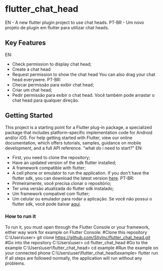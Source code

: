 # flutter_chat_head
EN - A new flutter plugin project to use chat heads.
PT-BR - Um novo projeto de plugin em flutter para utilizar chat heads.
## Key Features
EN:
- Check permission to display chat head;
- Create a chat head
- Request permission to show the chat head
You can also drag your chat head everywere.
PT-BR:
- Checar permissão para exibir chat head;
- Criar um chat head;
- Pedir permissão para exibir o chat head.
Você também pode arrastar o chat head para qualquer direção.
## Getting Started
This project is a starting point for a Flutter plug-in package, a specialized package that includes platform-specific implementation code for Android and/or iOS.
For help getting started with Flutter, view our online documentation, which offers tutorials, samples, guidance on mobile development, and a full API reference.
"what do i need to start?"
EN:
- First, you need to clone the repository;
- Have an updated version of the sdk flutter installed;
- A framework compatible with flutter;
- A cell phone or emulator to run the application.
If you don't have the flutter sdk, you can download the latest version [here](https://flutter.dev/docs/get-started/install).
PT-BR:
- Primeiramente, você precisa clonar o repositório;
- Ter uma versão atualizada do flutter sdk instalado;
- Um framework compativel com flutter;
- Um celular ou emulador para rodar a aplicação.
Se você não possui o flutter sdk, você pode baixar [aqui](https://flutter.dev/docs/get-started/install).
### How to run it
To run it, you must open through the Flutter Console or your framework, either way work 
for example on Flutter Console:
#Clone this repository
C:\Users\user> git clone https://github.com/SityInc/flutter_chat_head.git
#Go into the repository
C:\Users\user\> cd flutter_chat_head
#Go to the example
C:\Users\user\flutter_chat_head> cd example
#Run the example on your connected phone
C:\Users\user\flutter_chat_head\example> flutter run
If all steps are followed normally, the application will run without any problems.
